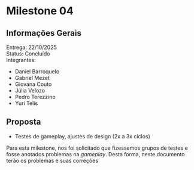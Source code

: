 # Milestone 04
## Informações Gerais
Entrega: 22/10/2025 <br>
Status: Concluído <br>
Integrantes:
- Daniel Barroquelo
- Gabriel Mezet
- Giovana Couto
- Júlia Velozo
- Pedro Terezzino
- Yuri Telis <br>

## Proposta
- Testes de gameplay, ajustes de design (2x a 3x ciclos) <br>

Para esta milestone, nos foi solicitado que fizessemos grupos de testes e fosse anotados problemas na _gameplay_. Desta forma, neste documento terão os problemas e suas correções 